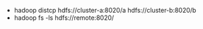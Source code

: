 * hadoop distcp hdfs://cluster-a:8020/a hdfs://cluster-b:8020/b
* hadoop fs -ls hdfs://remote:8020/
